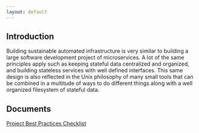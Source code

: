 ```yaml
---
layout: default
---
```


## Introduction

Building sustainable automated infrastructure is very similar to building a large software development project of microservices. A lot of the same principles apply such as keeping stateful data centralized and organized, and building stateless services with well defined interfaces. This same design is also reflected in the Unix philosophy of many small tools that can be combined in a multitude of ways to do different things along with a well organized filesystem of stateful data. 

## Documents
[Project Best Practices Checklist](best-practices.html)
